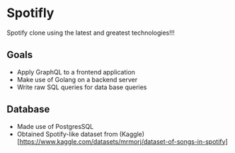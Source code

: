 # Spotifly
Spotify clone using the latest and greatest technologies!!!

## Goals
* Apply GraphQL to a frontend application
* Make use of Golang on a backend server
* Write raw SQL queries for data    base queries

## Database
* Made use of PostgresSQL
* Obtained Spotify-like dataset from (Kaggle)[https://www.kaggle.com/datasets/mrmorj/dataset-of-songs-in-spotify]
